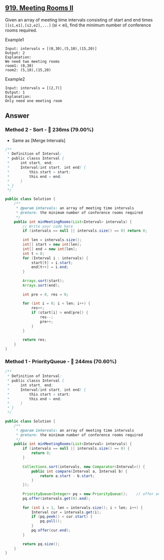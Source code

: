 ## [919. Meeting Rooms II](https://www.lintcode.com/problem/meeting-rooms-ii/description?_from=ladder&&fromId=130)

Given an array of meeting time intervals consisting of start and end times `[[s1,e1],[s2,e2],...]` (si < ei), find the minimum number of conference rooms required.

Example1

```
Input: intervals = [(0,30),(5,10),(15,20)]
Output: 2
Explanation:
We need two meeting rooms
room1: (0,30)
room2: (5,10),(15,20)
```

Example2

```
Input: intervals = [(2,7)]
Output: 1
Explanation: 
Only need one meeting room
```

## Answer
### Method 2 - Sort - :rabbit: 236ms (79.00%)

- Same as [Merge Intervals]

```java
/**
 * Definition of Interval:
 * public classs Interval {
 *     int start, end;
 *     Interval(int start, int end) {
 *         this.start = start;
 *         this.end = end;
 *     }
 * }
 */

public class Solution {
    /**
     * @param intervals: an array of meeting time intervals
     * @return: the minimum number of conference rooms required
     */
    public int minMeetingRooms(List<Interval> intervals) {
        // Write your code here
        if (intervals == null || intervals.size() == 0) return 0;
        
        int len = intervals.size();
        int[] start = new int[len];
        int[] end = new int[len];
        int t = 0;
        for (Interval i : intervals) {
            start[t] = i.start;
            end[t++] = i.end;
        }
        
        Arrays.sort(start);
        Arrays.sort(end);
        
        int pre = 0, res = 0;
        
        for (int i = 0; i < len; i++) {
            res++;
            if (start[i] > end[pre]) {
                res--;
                pre++;
            }
        }
        
        return res;
    }
}
```

### Method 1 - PriorityQueue - :rabbit: 244ms (70.60%)

```java
/**
 * Definition of Interval:
 * public classs Interval {
 *     int start, end;
 *     Interval(int start, int end) {
 *         this.start = start;
 *         this.end = end;
 *     }
 * }
 */

public class Solution {
    /**
     * @param intervals: an array of meeting time intervals
     * @return: the minimum number of conference rooms required
     */
    public int minMeetingRooms(List<Interval> intervals) {
        if (intervals == null || intervals.size() == 0) {
            return 0;
        }
        
        Collections.sort(intervals, new Comparator<Interval>() {
            public int compare(Interval a, Interval b) {
                return a.start - b.start;
            }
        });
        
        PriorityQueue<Integer> pq = new PriorityQueue();    // offer end into pq
        pq.offer(intervals.get(0).end);
        
        for (int i = 1, len = intervals.size(); i < len; i++) {
            Interval cur = intervals.get(i);
            if (pq.peek() < cur.start) {
                pq.poll();
            }
            pq.offer(cur.end);
        }
        
        return pq.size();
    }
}
```
